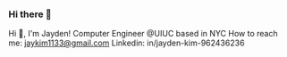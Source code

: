 ### Hi there 👋
Hi 👋, I'm Jayden!
Computer Engineer @UIUC based in NYC
How to reach me: jaykim1133@gmail.com
Linkedin: in/jayden-kim-962436236

<!--
**jkcol/jkcol** is a ✨ _special_ ✨ repository because its `README.md` (this file) appears on your GitHub profile.

Here are some ideas to get you started:

- 🔭 I’m currently working on ...
- 🌱 I’m currently learning ...
- 👯 I’m looking to collaborate on ...
- 🤔 I’m looking for help with ...
- 💬 Ask me about ...
- 📫 How to reach me: ...
- 😄 Pronouns: ...
- ⚡ Fun fact: ...
-->
